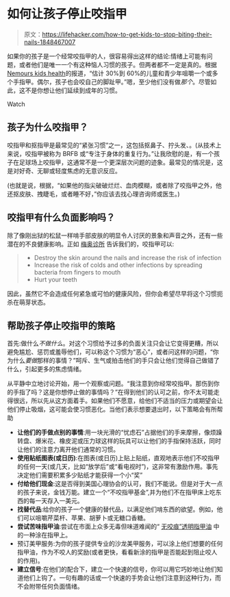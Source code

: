 # 如何让孩子停止咬指甲

> 原文：<https://lifehacker.com/how-to-get-kids-to-stop-biting-their-nails-1848467007>

如果你的孩子是一个经常咬指甲的人，很容易得出这样的结论:情绪上可能有问题，或者他们是唯一一个有这种恼人习惯的孩子。但两者都不一定是真的。根据[Nemours kids health](https://www.kidshealth.org/en/parents/five-habits.html)的报道，“估计 30%到 60%的儿童和青少年咀嚼一个或多个手指甲。偶尔，孩子也会咬自己的脚趾甲。”嗯，至少他们没有做*那个*。尽管如此，这不是你想让他们延续到成年的习惯。

Watch

## 孩子为什么咬指甲？

咬指甲和抠指甲是最常见的“紧张习惯”之一，这包括抠鼻子、拧头发、。(从技术上来说，咬指甲被称为 BRFB 或“专注于身体的重复行为。”让我欣慰的是，有一个孩子在足球场上咬指甲，这通常不是一个更深层次问题的迹象。最常见的情况是，这是对好奇、无聊或轻度焦虑的无意识反应。

(也就是说，根据，“如果他的指尖破破烂烂、血肉模糊，或者除了咬指甲之外，他还抠皮肤、拽睫毛，或者睡不好，”你应该去找心理咨询师或医生。)

## 咬指甲有什么负面影响吗？

除了像刚出狱的松鼠一样啃手部皮肤的明显令人讨厌的景象和声音之外，还有一些潜在的不良健康影响。正如 [梅奥诊所](https://www.mayoclinic.org/healthy-lifestyle/adult-health/expert-answers/nail-biting/faq-20058548) 告诉我们的，咬指甲可以:

> *   Destroy the skin around the nails and increase the risk of infection
> *   Increase the risk of colds and other infections by spreading bacteria from fingers to mouth
> *   Hurt your teeth

因此，虽然它不会造成任何紧急或可怕的健康风险，但你会希望尽早将这个习惯扼杀在萌芽状态。

## 帮助孩子停止咬指甲的策略

首先:做什么*不做什么*。对这个习惯给予过多的负面关注只会让它变得更糟，所以避免尴尬、惩罚或羞辱他们，可以称这个习惯为“恶心”，或者问这样的问题，“你为什么*要做*那样的事情？”呵斥、生气或拍击他们的手只会让他们觉得自己做错了什么，引起更多的焦虑情绪。

从平静中立地讨论开始，用一个观察或问题。“我注意到你经常咬指甲。那伤到你的手指了吗？这是你想停止做的事情吗？”在得到他们的认可之前，你不太可能走得很远，所以先从这方面着手。如果他们不愿意，给他们不适当的压力或期望会让他们停止吸烟，这可能会使习惯恶化。当他们表示想要退出时，以下策略会有所帮助

*   **让他们的手做点别的事情**:用一块光滑的“忧虑石”占据他们的手来摩擦，像烦躁转盘、爆米花、橡皮泥或压力球这样的玩具可以让他们的手指保持活跃，同时让他们的注意力离开他们通常的习惯。
*   **使用贴纸图表(或日历)**:在图表(或日历)上贴上贴纸，直观地表示他们不咬指甲的任何一天(或几天，比如“放学后”或“看电视时”)，这非常有激励作用。事先决定他们需要积累多少贴纸才能获得一个小“奖”
*   **付给他们现金**:这是否得到美国心理协会的认可，我们不能说。但是对于大一点的孩子来说，金钱万能。建立一个“不咬指甲基金”,并为他们不在指甲床上吃东西的每一天存入一美元。
*   **找替代品**:给你的孩子一个健康的替代品，以满足他们啃东西的欲望。例如，他们可以咀嚼芹菜杆、苹果、胡萝卜或无糖口香糖。
*   **尝试苦味指甲油**:尝试在市面上众多无毒但味道难闻的“ [无咬痕”透明指甲油](https://www.moms.com/safe-bite-averting-nail-polish-kids/) 中的一种涂在指甲上。
*   预订美甲服务:为你的孩子提供专业的沙龙美甲服务，可以涂上他们想要的任何指甲油，作为不咬人的奖励(或者更快，看看新涂的指甲是否能起到阻止咬人的作用)。
*   **建立信号**:在他们的配合下，建立一个快速的信号，你可以用它巧妙地让他们知道他们上钩了。一句有趣的话或一个快速的手势会让他们注意到这种行为，而不会附带任何负面情绪。